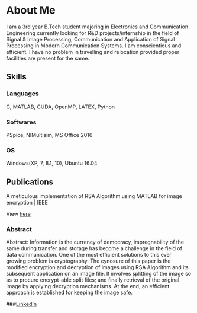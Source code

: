 # About Me

I am a 3rd year B.Tech student majoring in Electronics and Communication Engineering currently looking for R&D projects/internship in the field of Signal & Image Processing, Communication and Application of Signal Processing in Modern Communication Systems. I am conscientious and efficient. I have no problem in travelling and relocation provided proper facilities are present for the same.

## Skills

### Languages
C, MATLAB, CUDA, OpenMP, LATEX, Python

### Softwares
PSpice, NIMultisim, MS Office 2016

### OS
Windows(XP, 7, 8.1, 10), Ubuntu 16.04

## Publications
A meticulous implementation of RSA Algorithm using MATLAB for image encryption | IEEE

View [here](http://ieeexplore.ieee.org/document/8076979/)
### Abstract
Abstract:
Information is the currency of democracy, impregnability of the same during transfer and storage has become a challenge in the field of data communication. One of the most efficient solutions to this ever growing problem is cryptography. The cynosure of this paper is the modified encryption and decryption of images using RSA Algorithm and its subsequent application on an image file. It involves splitting of the image so as to procure encrypt-able split files; and finally retrieval of the original image by applying decryption mechanisms. At the end, an efficient approach is established for keeping the image safe.

###[LinkedIn](https://in.linkedin.com/in/shakyachakrabarti)

